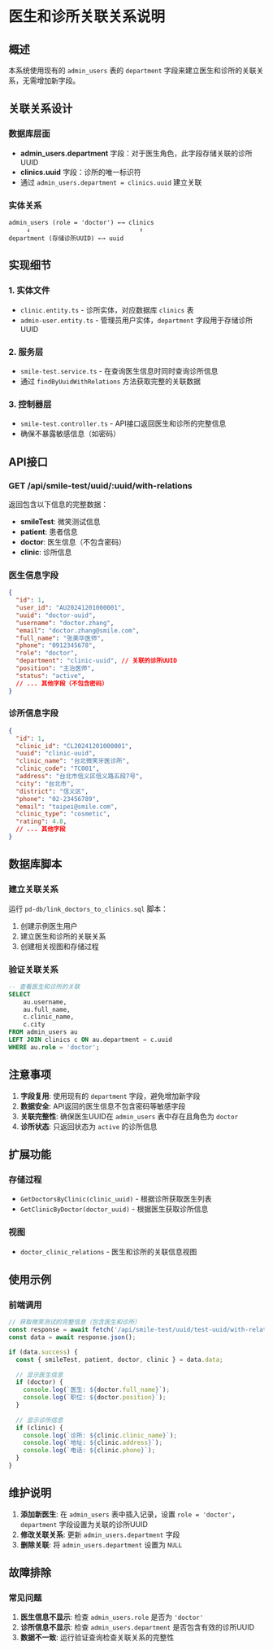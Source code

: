# 医生和诊所关联关系说明

## 概述

本系统使用现有的 `admin_users` 表的 `department` 字段来建立医生和诊所的关联关系，无需增加新字段。

## 关联关系设计

### 数据库层面
- **admin_users.department** 字段：对于医生角色，此字段存储关联的诊所UUID
- **clinics.uuid** 字段：诊所的唯一标识符
- 通过 `admin_users.department = clinics.uuid` 建立关联

### 实体关系
```
admin_users (role = 'doctor') ←→ clinics
     ↓                              ↑
department (存储诊所UUID) ←→ uuid
```

## 实现细节

### 1. 实体文件
- `clinic.entity.ts` - 诊所实体，对应数据库 `clinics` 表
- `admin-user.entity.ts` - 管理员用户实体，`department` 字段用于存储诊所UUID

### 2. 服务层
- `smile-test.service.ts` - 在查询医生信息时同时查询诊所信息
- 通过 `findByUuidWithRelations` 方法获取完整的关联数据

### 3. 控制器层
- `smile-test.controller.ts` - API接口返回医生和诊所的完整信息
- 确保不暴露敏感信息（如密码）

## API接口

### GET /api/smile-test/uuid/:uuid/with-relations

返回包含以下信息的完整数据：
- **smileTest**: 微笑测试信息
- **patient**: 患者信息
- **doctor**: 医生信息（不包含密码）
- **clinic**: 诊所信息

### 医生信息字段
```json
{
  "id": 1,
  "user_id": "AU20241201000001",
  "uuid": "doctor-uuid",
  "username": "doctor.zhang",
  "email": "doctor.zhang@smile.com",
  "full_name": "张美华医师",
  "phone": "0912345678",
  "role": "doctor",
  "department": "clinic-uuid", // 关联的诊所UUID
  "position": "主治医师",
  "status": "active",
  // ... 其他字段（不包含密码）
}
```

### 诊所信息字段
```json
{
  "id": 1,
  "clinic_id": "CL20241201000001",
  "uuid": "clinic-uuid",
  "clinic_name": "台北微笑牙医诊所",
  "clinic_code": "TC001",
  "address": "台北市信义区信义路五段7号",
  "city": "台北市",
  "district": "信义区",
  "phone": "02-23456789",
  "email": "taipei@smile.com",
  "clinic_type": "cosmetic",
  "rating": 4.8,
  // ... 其他字段
}
```

## 数据库脚本

### 建立关联关系
运行 `pd-db/link_doctors_to_clinics.sql` 脚本：
1. 创建示例医生用户
2. 建立医生和诊所的关联关系
3. 创建相关视图和存储过程

### 验证关联关系
```sql
-- 查看医生和诊所的关联
SELECT 
    au.username,
    au.full_name,
    c.clinic_name,
    c.city
FROM admin_users au
LEFT JOIN clinics c ON au.department = c.uuid
WHERE au.role = 'doctor';
```

## 注意事项

1. **字段复用**: 使用现有的 `department` 字段，避免增加新字段
2. **数据安全**: API返回的医生信息不包含密码等敏感字段
3. **关联完整性**: 确保医生UUID在 `admin_users` 表中存在且角色为 `doctor`
4. **诊所状态**: 只返回状态为 `active` 的诊所信息

## 扩展功能

### 存储过程
- `GetDoctorsByClinic(clinic_uuid)` - 根据诊所获取医生列表
- `GetClinicByDoctor(doctor_uuid)` - 根据医生获取诊所信息

### 视图
- `doctor_clinic_relations` - 医生和诊所的关联信息视图

## 使用示例

### 前端调用
```javascript
// 获取微笑测试的完整信息（包含医生和诊所）
const response = await fetch('/api/smile-test/uuid/test-uuid/with-relations');
const data = await response.json();

if (data.success) {
  const { smileTest, patient, doctor, clinic } = data.data;
  
  // 显示医生信息
  if (doctor) {
    console.log(`医生: ${doctor.full_name}`);
    console.log(`职位: ${doctor.position}`);
  }
  
  // 显示诊所信息
  if (clinic) {
    console.log(`诊所: ${clinic.clinic_name}`);
    console.log(`地址: ${clinic.address}`);
    console.log(`电话: ${clinic.phone}`);
  }
}
```

## 维护说明

1. **添加新医生**: 在 `admin_users` 表中插入记录，设置 `role = 'doctor'`，`department` 字段设置为关联的诊所UUID
2. **修改关联关系**: 更新 `admin_users.department` 字段
3. **删除关联**: 将 `admin_users.department` 设置为 `NULL`

## 故障排除

### 常见问题
1. **医生信息不显示**: 检查 `admin_users.role` 是否为 `'doctor'`
2. **诊所信息不显示**: 检查 `admin_users.department` 是否包含有效的诊所UUID
3. **数据不一致**: 运行验证查询检查关联关系的完整性
